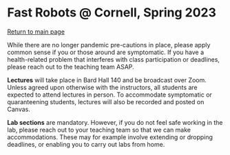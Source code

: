 # Fast Robots @ Cornell, Spring 2023

[Return to main page](index.md)

While there are no longer pandemic pre-cautions in place, please apply common sense if you or those around are symptomatic. If you have a health-related problem that interferes with class participation or deadlines, please reach out to the teaching team ASAP.

**Lectures** will take place in Bard Hall 140 and be broadcast over Zoom. Unless agreed upon otherwise with the instructors, all students are expected to attend lectures in person. To accommodate symptomatic or quaranteening students, lectures will also be recorded and posted on Canvas. 

**Lab sections** are mandatory. However, if you do not feel safe working in the lab, please reach out to your teaching team so that we can make accommodations. These may for example involve extending or dropping deadlines, or enabling you to carry out labs from home.  

